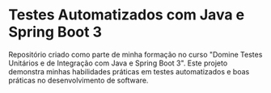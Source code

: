 # Testes Automatizados com Java e Spring Boot 3
Repositório criado como parte de minha formação no curso "Domine Testes Unitários e de Integração com Java e Spring Boot 3". Este projeto demonstra minhas habilidades práticas em testes automatizados e boas práticas no desenvolvimento de software.
